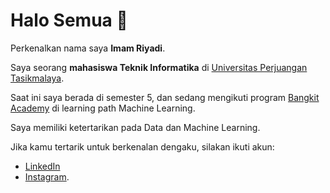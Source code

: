 # Halo Semua 👋

Perkenalkan nama saya **Imam Riyadi**.<br>

Saya seorang **mahasiswa Teknik Informatika** di [Universitas Perjuangan Tasikmalaya](https://unper.ac.id/).<br>

Saat ini saya berada di semester 5, dan sedang mengikuti program [Bangkit Academy](https://grow.google/intl/id_id/bangkit/?tab=machine-learning) di learning path Machine Learning.<br>

Saya memiliki ketertarikan pada Data dan Machine Learning.<br>

Jika kamu tertarik untuk berkenalan dengaku, silakan ikuti akun:<br>
* [LinkedIn](https://www.linkedin.com/in/imam-riyadi-a6662424a/)
* [Instagram](https://www.instagram.com/imamriyadi_?igsh=MWMzZm4xOThvd3V3eg==).
<!--
**mamyadi/mamyadi** is a ✨ _special_ ✨ repository because its `README.md` (this file) appears on your GitHub profile.

Here are some ideas to get you started:

- 🔭 I’m currently working on ...
- 🌱 I’m currently learning ...
- 👯 I’m looking to collaborate on ...
- 🤔 I’m looking for help with ...
- 💬 Ask me about ...
- 📫 How to reach me: ...
- 😄 Pronouns: ...
- ⚡ Fun fact: ...
-->
